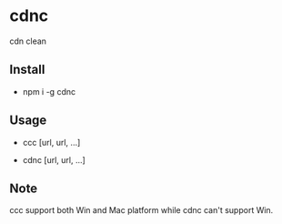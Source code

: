 # cdnc

cdn clean

## Install

- npm i -g cdnc

## Usage

- ccc [url, url, ...]

- cdnc [url, url, ...]

## Note

ccc support both Win and Mac platform while cdnc can't support Win.
